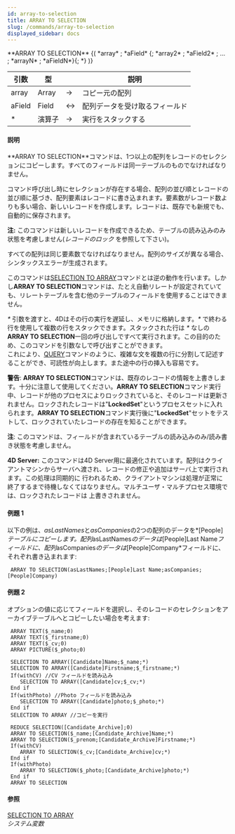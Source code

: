 ```yaml
---
id: array-to-selection
title: ARRAY TO SELECTION
slug: /commands/array-to-selection
displayed_sidebar: docs
---
```


<!--REF #_command_.ARRAY TO SELECTION.Syntax-->**ARRAY TO SELECTION** {( *array* ; *aField* {; *array2* ; *aField2* ; ... ; *arrayN* ; *aFieldN*}{; *} )}<!-- END REF-->
<!--REF #_command_.ARRAY TO SELECTION.Params-->
| 引数 | 型 |  | 説明 |
| --- | --- | --- | --- |
| array | Array | &srarr; | コピー元の配列 |
| aField | Field | &harr; | 配列データを受け取るフィールド |
| * | 演算子 | &srarr; | 実行をスタックする |

<!-- END REF-->

#### 説明 

<!--REF #_command_.ARRAY TO SELECTION.Summary-->**ARRAY TO SELECTION**コマンドは、1つ以上の配列をレコードのセレクションにコピーします。<!-- END REF-->すべてのフィールドは同一テーブルのものでなければなりません。 

コマンド呼び出し時にセレクションが存在する場合、配列の並び順とレコードの並び順に基づき、配列要素はレコードに書き込まれます。要素数がレコード数よりも多い場合、新しいレコードを作成します。レコードは、既存でも新規でも、自動的に保存されます。

**注:** このコマンドは新しいレコードを作成できるため、テーブルの読み込みのみ状態を考慮しません(*レコードのロック* を参照して下さい)。

すべての配列は同じ要素数でなければなりません。配列のサイズが異なる場合、シンタックスエラーが生成されます。

このコマンドは[SELECTION TO ARRAY](selection-to-array.md)コマンドとは逆の動作を行います。しかし**ARRAY TO SELECTION**コマンドは、たとえ自動リレートが設定されていても、リレートテーブルを含む他のテーブルのフィールドを使用することはできません。

*\** 引数を渡すと、4Dはその行の実行を遅延し、メモリに格納します。*\** で終わる行を使用して複数の行をスタックできます。スタックされた行は *\** なしの**ARRAY TO SELECTION**一回の呼び出しですべて実行されます。この目的のため、このコマンドを引数なしで呼び出すことができます。  
これにより、[QUERY](query.md)コマンドのように、複雑な文を複数の行に分割して記述することができ、可読性が向上します。また途中の行の挿入も容易です。 

**警告**: **ARRAY TO SELECTION**コマンドは、既存のレコードの情報を上書きします。十分に注意して使用してください。**ARRAY TO SELECTION**コマンド実行中、レコードが他のプロセスによりロックされていると、そのレコードは更新されません。ロックされたレコードは"**LockedSet**"というプロセスセットに入れられます。**ARRAY TO SELECTION**コマンド実行後に"**LockedSet**"セットをテストして、ロックされていたレコードの存在を知ることができます。

**注**: このコマンドは、フィールドが含まれているテーブルの読み込みのみ/読み書き状態を考慮しません。

**4D Server:** このコマンドは4D Server用に最適化されています。配列はクライアントマシンからサーバへ渡され、レコードの修正や追加はサーバ上で実行されます。この処理は同期的に 行われるため、クライアントマシンは処理が正常に終了するまで待機しなくてはなりません。マルチユーザ・マルチプロセス環境では、ロックされたレコードは 上書きされません。

#### 例題 1 

以下の例は、*asLastNames*と*asCompanies*の2つの配列のデータを*\[People\]*テーブルにコピーします。配列*asLastNames*のデータは*\[People\]Last Name*フィールドに、配列*asCompanies*のデータは*\[People\]Company*フィールドに、それぞれ書き込まれます:

```4d
 ARRAY TO SELECTION(asLastNames;[People]Last Name;asCompanies;[People]Company)
```

#### 例題 2 

オプションの値に応じてフィールドを選択し、そのレコードのセレクションをアーカイブテーブルへとコピーしたい場合を考えます:

```4d
 ARRAY TEXT($_name;0)
 ARRAY TEXT($_firstname;0)
 ARRAY TEXT($_cv;0)
 ARRAY PICTURE($_photo;0)
 
 SELECTION TO ARRAY([Candidate]Name;$_name;*)
 SELECTION TO ARRAY([Candidate]Firstname;$_firstname;*)
 If(withCV) //CV フィールドを読み込み
    SELECTION TO ARRAY([Candidate]cv;$_cv;*)
 End if
 If(withPhoto) //Photo フィールドを読み込み
    SELECTION TO ARRAY([Candidate]photo;$_photo;*)
 End if
 SELECTION TO ARRAY //コピーを実行
 
 REDUCE SELECTION([Candidate_Archive];0)
 ARRAY TO SELECTION($_name;[Candidate_Archive]Name;*)
 ARRAY TO SELECTION($_prenom;[Candidate_Archive]Firstname;*)
 If(withCV)
    ARRAY TO SELECTION($_cv;[Candidate_Archive]cv;*)
 End if
 If(withPhoto)
    ARRAY TO SELECTION($_photo;[Candidate_Archive]photo;*)
 End if
 ARRAY TO SELECTION
```

#### 参照 

[SELECTION TO ARRAY](selection-to-array.md)  
*システム変数*  